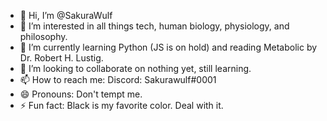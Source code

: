 - 👋 Hi, I’m @SakuraWulf
- 👀 I’m interested in all things tech, human biology, physiology, and philosophy.
- 🌱 I’m currently learning Python (JS is on hold) and reading Metabolic by Dr. Robert H. Lustig.
- 💞️ I’m looking to collaborate on nothing yet, still learning.
- 📫 How to reach me: Discord: Sakurawulf#0001
- 😄 Pronouns: Don't tempt me.
- ⚡ Fun fact: Black is my favorite color. Deal with it.

<!---
SakuraWulf/SakuraWulf is a ✨ special ✨ repository because its `README.md` (this file) appears on your GitHub profile.
You can click the Preview link to take a look at your changes.
--->
